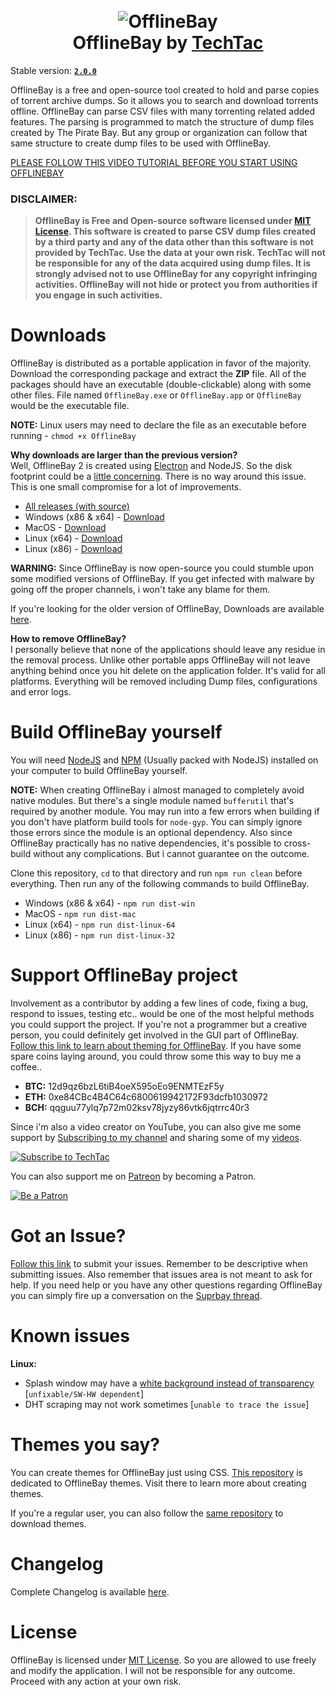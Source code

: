<h1 align="center">
  <br>
<img src="https://preview.ibb.co/iBeasd/banner_logo.png" alt="OfflineBay">
  <br>
OfflineBay by <a href="https://www.youtube.com/c/techtac">TechTac</a>
</h1>

Stable version: [**`2.0.0`**](https://github.com/techtacoriginal/offlinebay/releases/tag/2.0.0)

OfflineBay is a free and open-source tool created to hold and parse copies of torrent archive dumps. So it allows you to search and download torrents offline. OfflineBay can parse CSV files with many torrenting related added features. The parsing is programmed to match the structure of dump files created by The Pirate Bay. But any group or organization can follow that same structure to create dump files to be used with OfflineBay.

[PLEASE FOLLOW THIS VIDEO TUTORIAL BEFORE YOU START USING OFFLINEBAY](https://www.youtube.com/watch?v=nNjW_OUv-hE)

### DISCLAIMER:
> **OfflineBay is Free and Open-source software licensed under [MIT License](LICENSE). This software is created to parse CSV dump files created by a third party and any of the data other than this software is not provided by TechTac. Use the data at your own risk. TechTac will not be responsible for any of the data acquired using dump files. It is strongly advised not to use OfflineBay for any copyright infringing activities. OfflineBay will not hide or protect you from authorities if you engage in such activities.**


# Downloads

OfflineBay is distributed as a portable application in favor of the majority. Download the corresponding package and extract the **ZIP** file. All of the packages should have an executable (double-clickable) along with some other files. File named `OfflineBay.exe` or `OfflineBay.app` or `OfflineBay` would be the executable file.

**NOTE:** Linux users may need to declare the file as an executable before running - `chmod +x OfflineBay`

**Why downloads are larger than the previous version?**<br>
Well, OfflineBay 2 is created using [Electron](https://electronjs.org) and NodeJS. So the disk footprint could be a [little concerning](https://github.com/electron/electron/issues/2003).  There is no way around this issue. This is one small compromise for a lot of improvements.

 - [All releases (with source)](https://github.com/techtacoriginal/offlinebay/releases)
 - Windows (x86 & x64) - [Download](https://github.com/techtacoriginal/offlinebay/releases/download/2.0.0/OfflineBay-2.0.0-Windows.zip)
 - MacOS - [Download](https://github.com/techtacoriginal/offlinebay/releases/download/2.0.0/OfflineBay-2.0.0-MacOS.zip)
 - Linux (x64) - [Download](https://github.com/techtacoriginal/offlinebay/releases/download/2.0.0/OfflineBay-2.0.0-Linux-x64.zip)
 - Linux (x86) - [Download](https://github.com/techtacoriginal/offlinebay/releases/download/2.0.0/OfflineBay-2.0.0-Linux-x86.zip)

**WARNING:** Since OfflineBay is now open-source you could stumble upon some modified versions of OfflineBay. If you get infected with malware by going off the proper channels, i won't take any blame for them.

If you're looking for the older version of OfflineBay, Downloads are available [here](https://pirates-forum.org/Thread-Release-OfflineBay-1-0-2-Download-torrents-from-thePirateBay-offline).

**How to remove OfflineBay?** <br>
I personally believe that none of the applications should leave any residue in the removal process. Unlike other portable apps OfflineBay will not leave anything behind once you hit delete on the application folder. It's valid for all platforms. Everything will be removed including Dump files, configurations and error logs.

# Build OfflineBay yourself

You will need [NodeJS](https://nodejs.org) and [NPM](https://www.npmjs.com/) (Usually packed with NodeJS) installed on your computer to build OfflineBay yourself.

**NOTE:** When creating OfflineBay i almost managed to completely avoid native modules. But there's a single module named `bufferutil` that's required by another module. You may run into a few errors when building if you don't have platform build tools for `node-gyp`. You can simply ignore those errors since the module is an optional dependency. Also since OfflineBay practically has no native dependencies, it's possible to cross-build without any complications. But i cannot guarantee on the outcome.

Clone this repository, `cd` to that directory and run `npm run clean` before everything. Then run any of  the following commands to build OfflineBay.

 - Windows (x86 & x64) - `npm run dist-win`
 - MacOS - `npm run dist-mac`
 - Linux (x64) - `npm run dist-linux-64`
 - Linux (x86) - `npm run dist-linux-32`

# Support OfflineBay project

Involvement as a contributor by adding a few lines of code, fixing a bug, respond to issues, testing etc.. would be one of the most helpful methods you could support the project. If you're not a programmer but a creative person, you could definitely get involved in the GUI part of OfflineBay. [Follow this link to learn about theming for OfflineBay](https://github.com/techtacoriginal/offlinebay-themes).
If you have some spare coins laying around, you could throw some this way to buy me a coffee..

 - **BTC:** 12d9qz6bzL6tiB4oeX595oEo9ENMTEzF5y
 - **ETH:** 0xe84CBc4B4C64c6800619942172F93dcfb1030972
 - **BCH:** qqguu77ylq7p72m02ksv78jyzy86vtk6jqtrrc40r3

Since i'm also a video creator on YouTube, you can also give me some support by [Subscribing to my channel](https://www.youtube.com/c/techtac?sub_confirmation=1) and sharing some of my [videos](https://www.youtube.com/c/techtac/videos).

<a href="https://www.youtube.com/c/techtac?sub_confirmation=1"><img src="https://image.ibb.co/ct1idJ/yt_sub.png" alt="Subscribe to TechTac" border="0"></a>

You can also support me on [Patreon](https://www.patreon.com/techtac) by becoming a Patron.

<a href="https://www.patreon.com/techtac"><img src="https://image.ibb.co/iXg25y/patreon.png" alt="Be a Patron" border="0"></a>

# Got an Issue?

[Follow this link](https://github.com/techtacoriginal/offlinebay/issues) to submit your issues. Remember to be descriptive when submitting issues. Also remember that issues area is not meant to ask for help. If you need help or you have any other questions regarding OfflineBay you can simply fire up a conversation on the [Suprbay thread](#Suprbay).
# Known issues

**Linux:**

 - Splash window may have a [white background instead of transparency](https://github.com/electron/electron/issues/2170) [`unfixable/SW-HW dependent`]
 - DHT scraping may not work sometimes [`unable to trace the issue`]

# Themes you say?

You can create themes for OfflineBay just using CSS. [This repository](https://github.com/techtacoriginal/offlinebay-themes) is dedicated to OfflineBay themes. Visit there to learn more about creating themes.

If you're a regular user, you can also follow the [same repository](https://github.com/techtacoriginal/offlinebay-themes) to download themes.

# Changelog

Complete Changelog is available [here](changelog.txt).

# License
OfflineBay is licensed under [MIT License](LICENSE). So you are allowed to use freely and modify the application. I will not be responsible for any outcome. Proceed with any action at your own risk.
